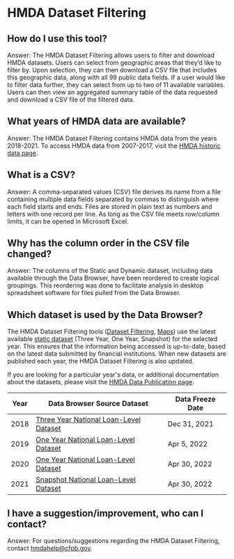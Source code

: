 # HMDA Dataset Filtering

## How do I use this tool?
Answer: The HMDA Dataset Filtering allows users to filter and download HMDA datasets. Users can select from geographic areas that they’d like to filter by. Upon selection, they can then download a CSV file that includes this geographic data, along with all 99 public data fields. If a user would like to filter data further, they can select from up to two of 11 available variables. Users can then view an aggregated summary table of the data requested and download a CSV file of the filtered data.

## What years of HMDA data are available?
Answer: The HMDA Dataset Filtering contains HMDA data from the years 2018-2021. To access HMDA data from 2007-2017, visit the <a target="_blank" rel="noopener noreferrer" href="https://www.consumerfinance.gov/data-research/hmda/historic-data/">HMDA historic data page</a>.

## What is a CSV?
Answer: A comma-separated values (CSV) file derives its name from a file containing multiple data fields separated by commas to distinguish where each field starts and ends. Files are stored in plain text as numbers and letters with one record per line. As long as the CSV file meets row/column limits, it can be opened in Microsoft Excel.

## Why has the column order in the CSV file changed?
Answer: The columns of the Static and Dynamic dataset, including data available through the Data Browser, have been reordered to create logical groupings. This reordering was done to facilitate analysis in desktop spreadsheet software for files pulled from the Data Browser.

## Which dataset is used by the Data Browser?
The HMDA Dataset Filtering tools ([Dataset Filtering](https://ffiec.cfpb.gov/data-browser/data/), [Maps](https://ffiec.cfpb.gov/data-browser/maps/)) use the latest available [static dataset](https://ffiec.cfpb.gov/data-publication/) (Three Year, One Year, Snapshot) for the selected year.  This ensures that the information being accessed is up-to-date, based on the latest data submitted by financial institutions. When new datasets are published each year, the HMDA Dataset Filtering is also updated.

If you are looking for a particular year's data, or additional documentation about the datasets, please visit the [HMDA Data Publication page](https://ffiec.cfpb.gov/data-publication/).

| Year | Data Browser Source Dataset | Data Freeze Date |
|---|---|---|
|2018|[Three Year National Loan-Level Dataset](https://ffiec.cfpb.gov/data-publication/three-year-national-loan-level-dataset/)|Dec 31, 2021|
|2019|[One Year National Loan-Level Dataset](https://ffiec.cfpb.gov/data-publication/one-year-national-loan-level-dataset/)|Apr 5, 2022|
|2020|[One Year National Loan-Level Dataset](https://ffiec.cfpb.gov/data-publication/one-year-national-loan-level-dataset/)|Apr 30, 2022|
|2021|[Snapshot National Loan-Level Dataset](https://ffiec.cfpb.gov/data-publication/snapshot-national-loan-level-dataset/)|Apr 30, 2022|

## I have a suggestion/improvement, who can I contact?
Answer: For questions/suggestions regarding the HMDA Dataset Filtering, contact [hmdahelp@cfpb.gov](mailto:hmdahelp@cfpb.gov).
